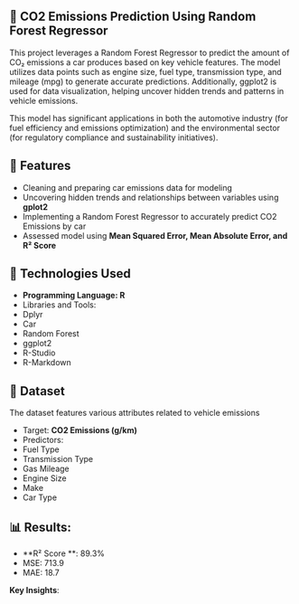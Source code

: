 ## 🚗 CO2 Emissions Prediction Using Random Forest Regressor

This project leverages a Random Forest Regressor to predict the amount of CO₂ emissions a car produces based on key vehicle features. The model utilizes data points such as engine size, fuel type, transmission type, and mileage (mpg) to generate accurate predictions. Additionally, ggplot2 is used for data visualization, helping uncover hidden trends and patterns in vehicle emissions.

This model has significant applications in both the automotive industry (for fuel efficiency and emissions optimization) and the environmental sector (for regulatory compliance and sustainability initiatives).

## 📌 Features
 - Cleaning and preparing car emissions data for modeling 
 - Uncovering hidden trends and relationships between variables using **gplot2**
 - Implementing a Random Forest Regressor to accurately predict CO2 Emissions by car
 - Assessed model using **Mean Squared Error, Mean Absolute Error, and R² Score**
 
 ## 📡 Technologies Used
  - **Programming Language: R**
  - Libraries and Tools:
   - Dplyr
   - Car
   - Random Forest
   - ggplot2
   - R-Studio
   - R-Markdown

## 📂 Dataset
The dataset features various attributes related to vehicle emissions
 - Target: **CO2 Emissions (g/km)**
 - Predictors:
  - Fuel Type
  - Transmission Type
  - Gas Mileage
  - Engine Size
  - Make 
  - Car Type 
  
## 📊 Results:
- **R²  Score **: 89.3%
- MSE: 713.9
- MAE: 18.7

**Key Insights**: 